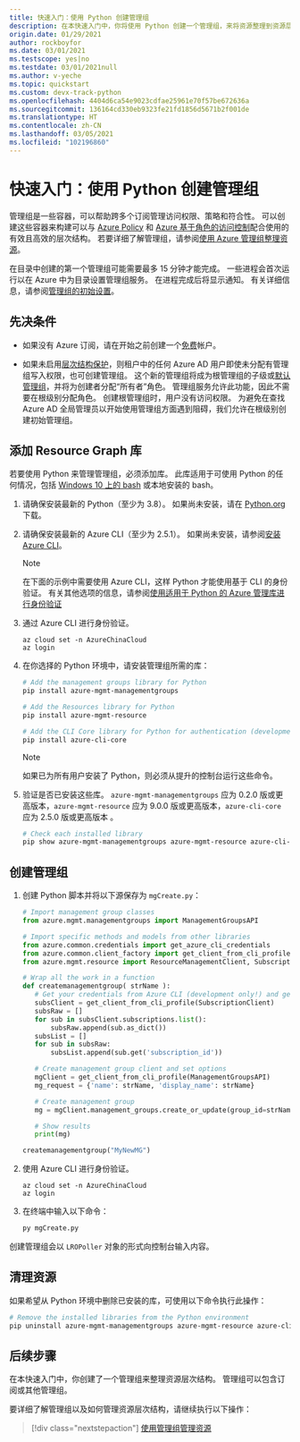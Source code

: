 ```yaml
---
title: 快速入门：使用 Python 创建管理组
description: 在本快速入门中，你将使用 Python 创建一个管理组，来将资源整理到资源层次结构中。
origin.date: 01/29/2021
author: rockboyfor
ms.date: 03/01/2021
ms.testscope: yes|no
ms.testdate: 03/01/2021null
ms.author: v-yeche
ms.topic: quickstart
ms.custom: devx-track-python
ms.openlocfilehash: 4404d6ca54e9023cdfae25961e70f57be672636a
ms.sourcegitcommit: 136164cd330eb9323fe21fd1856d5671b2f001de
ms.translationtype: HT
ms.contentlocale: zh-CN
ms.lasthandoff: 03/05/2021
ms.locfileid: "102196860"
---
```

# <a name="quickstart-create-a-management-group-with-python"></a>快速入门：使用 Python 创建管理组

管理组是一些容器，可以帮助跨多个订阅管理访问权限、策略和符合性。 可以创建这些容器来构建可以与 [Azure Policy](../policy/overview.md) 和 [Azure 基于角色的访问控制](../../role-based-access-control/overview.md)配合使用的有效且高效的层次结构。 若要详细了解管理组，请参阅[使用 Azure 管理组整理资源](overview.md)。

在目录中创建的第一个管理组可能需要最多 15 分钟才能完成。 一些进程会首次运行以在 Azure 中为目录设置管理组服务。 在进程完成后将显示通知。 有关详细信息，请参阅[管理组的初始设置](./overview.md#initial-setup-of-management-groups)。

## <a name="prerequisites"></a>先决条件

- 如果没有 Azure 订阅，请在开始之前创建一个[免费](https://www.microsoft.com/china/azure/index.html?fromtype=cn)帐户。

- 如果未启用[层次结构保护](./how-to/protect-resource-hierarchy.md#setting---require-authorization)，则租户中的任何 Azure AD 用户即使未分配有管理组写入权限，也可创建管理组。 这个新的管理组将成为根管理组的子级或[默认管理组](./how-to/protect-resource-hierarchy.md#setting---default-management-group)，并将为创建者分配“所有者”角色。 管理组服务允许此功能，因此不需要在根级别分配角色。 创建根管理组时，用户没有访问权限。 为避免在查找 Azure AD 全局管理员以开始使用管理组方面遇到阻碍，我们允许在根级别创建初始管理组。

<!--NOT AVAIALBLE ON [!INCLUDE [azure-cli-2-azurechinacloud-environment-parameter](../../../includes/azure-cli-2-azurechinacloud-environment-parameter.md)-->

## <a name="add-the-resource-graph-library"></a>添加 Resource Graph 库

若要使用 Python 来管理管理组，必须添加库。 此库适用于可使用 Python 的任何情况，包括 [Windows 10 上的 bash](https://docs.microsoft.com/windows/wsl/install-win10) 或本地安装的 bash。

1. 请确保安装最新的 Python（至少为 3.8）。 如果尚未安装，请在 [Python.org](https://www.python.org/downloads/) 下载。

1. 请确保安装最新的 Azure CLI（至少为 2.5.1）。 如果尚未安装，请参阅[安装 Azure CLI](https://docs.microsoft.com/cli/azure/install-azure-cli)。

    > [!NOTE]
    > 在下面的示例中需要使用 Azure CLI，这样 Python 才能使用基于 CLI 的身份验证。 有关其他选项的信息，请参阅[使用适用于 Python 的 Azure 管理库进行身份验证](https://docs.microsoft.com/azure/developer/python/azure-sdk-authenticate)

    <!--CORRECT ON [Authenticate using the Azure management libraries for Python](https://docs.microsoft.com/en-us/azure/developer/python/azure-sdk-authenticate)-->


1. 通过 Azure CLI 进行身份验证。

    ```azurecli
    az cloud set -n AzureChinaCloud
    az login
    ```

1. 在你选择的 Python 环境中，请安装管理组所需的库：

    ```bash
    # Add the management groups library for Python
    pip install azure-mgmt-managementgroups

    # Add the Resources library for Python
    pip install azure-mgmt-resource

    # Add the CLI Core library for Python for authentication (development only!)
    pip install azure-cli-core
    ```

    > [!NOTE]
    > 如果已为所有用户安装了 Python，则必须从提升的控制台运行这些命令。

1. 验证是否已安装这些库。 `azure-mgmt-managementgroups` 应为 0.2.0 版或更高版本，`azure-mgmt-resource` 应为 9.0.0 版或更高版本，`azure-cli-core` 应为 2.5.0 版或更高版本  。

    ```bash
    # Check each installed library
    pip show azure-mgmt-managementgroups azure-mgmt-resource azure-cli-core
    ```

## <a name="create-the-management-group"></a>创建管理组

1. 创建 Python 脚本并将以下源保存为 `mgCreate.py`：

    ```python
    # Import management group classes
    from azure.mgmt.managementgroups import ManagementGroupsAPI

    # Import specific methods and models from other libraries
    from azure.common.credentials import get_azure_cli_credentials
    from azure.common.client_factory import get_client_from_cli_profile
    from azure.mgmt.resource import ResourceManagementClient, SubscriptionClient

    # Wrap all the work in a function
    def createmanagementgroup( strName ):
       # Get your credentials from Azure CLI (development only!) and get your subscription list
       subsClient = get_client_from_cli_profile(SubscriptionClient)
       subsRaw = []
       for sub in subsClient.subscriptions.list():
           subsRaw.append(sub.as_dict())
       subsList = []
       for sub in subsRaw:
           subsList.append(sub.get('subscription_id'))

       # Create management group client and set options
       mgClient = get_client_from_cli_profile(ManagementGroupsAPI)
       mg_request = {'name': strName, 'display_name': strName}

       # Create management group
       mg = mgClient.management_groups.create_or_update(group_id=strName,create_management_group_request=mg_request)

       # Show results
       print(mg)

    createmanagementgroup("MyNewMG")
    ```

1. 使用 Azure CLI 进行身份验证。

    ```azurecli
    az cloud set -n AzureChinaCloud
    az login
    ```

1. 在终端中输入以下命令：

    ```bash
    py mgCreate.py
    ```

创建管理组会以 `LROPoller` 对象的形式向控制台输入内容。

## <a name="clean-up-resources"></a>清理资源

如果希望从 Python 环境中删除已安装的库，可使用以下命令执行此操作：

```bash
# Remove the installed libraries from the Python environment
pip uninstall azure-mgmt-managementgroups azure-mgmt-resource azure-cli-core
```

## <a name="next-steps"></a>后续步骤

在本快速入门中，你创建了一个管理组来整理资源层次结构。 管理组可以包含订阅或其他管理组。

要详细了解管理组以及如何管理资源层次结构，请继续执行以下操作：

> [!div class="nextstepaction"]
> [使用管理组管理资源](./manage.md)

<!--Update_Description: new article about create management group python-->
<!--NEW.date: 03/01/2021-->